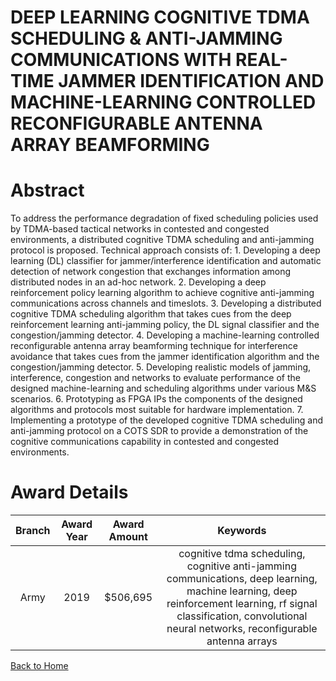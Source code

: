 
DEEP LEARNING COGNITIVE TDMA SCHEDULING &amp; ANTI-JAMMING COMMUNICATIONS WITH REAL-TIME JAMMER IDENTIFICATION AND MACHINE-LEARNING CONTROLLED RECONFIGURABLE ANTENNA ARRAY BEAMFORMING
=======================================================================================================================================================================================

# Abstract


To address the performance degradation of fixed scheduling policies used by TDMA-based tactical networks in contested and congested environments, a distributed cognitive TDMA scheduling and anti-jamming protocol is proposed. Technical approach consists of: 1. Developing a deep learning (DL) classifier for jammer/interference identification and automatic detection of network congestion that exchanges information among distributed nodes in an ad-hoc network. 2. Developing a deep reinforcement policy learning algorithm to achieve cognitive anti-jamming communications across channels and timeslots. 3. Developing a distributed cognitive TDMA scheduling algorithm that takes cues from the deep reinforcement learning anti-jamming policy, the DL signal classifier and the congestion/jamming detector. 4. Developing a machine-learning controlled reconfigurable antenna array beamforming technique for interference avoidance that takes cues from the jammer identification algorithm and the congestion/jamming detector. 5. Developing realistic models of jamming, interference, congestion and networks to evaluate performance of the designed machine-learning and scheduling algorithms under various M&S scenarios. 6. Prototyping as FPGA IPs the components of the designed algorithms and protocols most suitable for hardware implementation. 7. Implementing a prototype of the developed cognitive TDMA scheduling and anti-jamming protocol on a COTS SDR to provide a demonstration of the cognitive communications capability in contested and congested environments.  

# Award Details

|Branch|Award Year|Award Amount|Keywords|
| :---: | :---: | :---: | :---: |
|Army|2019|$506,695|cognitive tdma scheduling, cognitive anti-jamming communications, deep learning, machine learning, deep reinforcement learning, rf signal classification, convolutional neural networks, reconfigurable antenna arrays|
  
  


[Back to Home](https://github.com/chrischow/dod_sbir_awards/Reports/CC/#1099)